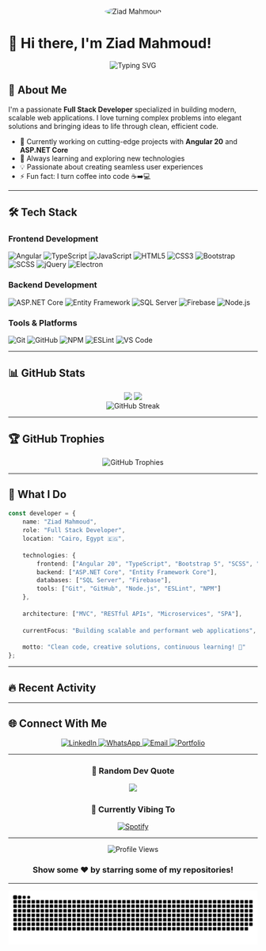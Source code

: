 <p align="center">
  <img src="https://avatars.githubusercontent.com/u/166008695?s=400&u=14cf8249663622fcc2c43b1cad1ecb8e47caf97a&v=4" width="140" style="border-radius:50%;" alt="Ziad Mahmoud" />
</p>

# 👋 Hi there, I'm Ziad Mahmoud!

<div align="center">
  
  ![Typing SVG](https://readme-typing-svg.herokuapp.com?font=Fira+Code&weight=600&size=28&duration=4000&pause=1000&color=3B82F6&center=true&vCenter=true&random=false&width=600&lines=Full+Stack+Developer+%F0%9F%9A%80;Angular+%26+.NET+Specialist+%F0%9F%92%BB;Building+Scalable+Applications+%E2%9A%A1;From+Egypt+🇪🇬)
  
</div>

## 🚀 About Me

I'm a passionate **Full Stack Developer** specialized in building modern, scalable web applications. I love turning complex problems into elegant solutions and bringing ideas to life through clean, efficient code.

- 🔭 Currently working on cutting-edge projects with **Angular 20** and **ASP.NET Core**
- 🌱 Always learning and exploring new technologies
- 💡 Passionate about creating seamless user experiences
- ⚡ Fun fact: I turn coffee into code ☕➡️💻

---

## 🛠️ Tech Stack

### Frontend Development
<p align="left">
  <img src="https://img.shields.io/badge/Angular-DD0031?style=for-the-badge&logo=angular&logoColor=white" alt="Angular"/>
  <img src="https://img.shields.io/badge/TypeScript-007ACC?style=for-the-badge&logo=typescript&logoColor=white" alt="TypeScript"/>
  <img src="https://img.shields.io/badge/JavaScript-F7DF1E?style=for-the-badge&logo=javascript&logoColor=black" alt="JavaScript"/>
  <img src="https://img.shields.io/badge/HTML5-E34F26?style=for-the-badge&logo=html5&logoColor=white" alt="HTML5"/>
  <img src="https://img.shields.io/badge/CSS3-1572B6?style=for-the-badge&logo=css3&logoColor=white" alt="CSS3"/>
  <img src="https://img.shields.io/badge/Bootstrap-7952B3?style=for-the-badge&logo=bootstrap&logoColor=white" alt="Bootstrap"/>
  <img src="https://img.shields.io/badge/SCSS-CC6699?style=for-the-badge&logo=sass&logoColor=white" alt="SCSS"/>
  <img src="https://img.shields.io/badge/jQuery-0769AD?style=for-the-badge&logo=jquery&logoColor=white" alt="jQuery"/>
  <img src="https://img.shields.io/badge/Electron-191970?style=for-the-badge&logo=electron&logoColor=white" alt="Electron"/>
</p>

### Backend Development
<p align="left">
  <img src="https://img.shields.io/badge/.NET_Core-512BD4?style=for-the-badge&logo=dotnet&logoColor=white" alt="ASP.NET Core"/>
  <img src="https://img.shields.io/badge/Entity_Framework-512BD4?style=for-the-badge&logo=dotnet&logoColor=white" alt="Entity Framework"/>
  <img src="https://img.shields.io/badge/SQL_Server-CC2927?style=for-the-badge&logo=microsoft-sql-server&logoColor=white" alt="SQL Server"/>
  <img src="https://img.shields.io/badge/Firebase-FFCA28?style=for-the-badge&logo=firebase&logoColor=black" alt="Firebase"/>
  <img src="https://img.shields.io/badge/Node.js-339933?style=for-the-badge&logo=node.js&logoColor=white" alt="Node.js"/>
</p>

### Tools & Platforms
<p align="left">
  <img src="https://img.shields.io/badge/Git-F05032?style=for-the-badge&logo=git&logoColor=white" alt="Git"/>
  <img src="https://img.shields.io/badge/GitHub-181717?style=for-the-badge&logo=github&logoColor=white" alt="GitHub"/>
  <img src="https://img.shields.io/badge/NPM-CB3837?style=for-the-badge&logo=npm&logoColor=white" alt="NPM"/>
  <img src="https://img.shields.io/badge/ESLint-4B32C3?style=for-the-badge&logo=eslint&logoColor=white" alt="ESLint"/>
  <img src="https://img.shields.io/badge/VS_Code-007ACC?style=for-the-badge&logo=visual-studio-code&logoColor=white" alt="VS Code"/>
</p>

---

## 📊 GitHub Stats

<div align="center">
  <img height="180em" src="https://github-readme-stats.vercel.app/api?username=ZiadMahmoudas&show_icons=true&theme=radical&include_all_commits=true&count_private=true"/>
  <img height="180em" src="https://github-readme-stats.vercel.app/api/top-langs/?username=ZiadMahmoudas&layout=compact&langs_count=8&theme=radical"/>
</div>

<div align="center">
  <img src="https://github-readme-streak-stats.herokuapp.com/?user=ZiadMahmoudas&theme=radical" alt="GitHub Streak"/>
</div>

---

## 🏆 GitHub Trophies

<div align="center">
  <img src="https://github-profile-trophy.vercel.app/?username=ZiadMahmoudas&theme=radical&no-frame=false&no-bg=false&margin-w=4&row=1" alt="GitHub Trophies"/>
</div>

---

## 💼 What I Do

```typescript
const developer = {
    name: "Ziad Mahmoud",
    role: "Full Stack Developer",
    location: "Cairo, Egypt 🇪🇬",
    
    technologies: {
        frontend: ["Angular 20", "TypeScript", "Bootstrap 5", "SCSS", "Electron.js", "jQuery"],
        backend: ["ASP.NET Core", "Entity Framework Core"],
        databases: ["SQL Server", "Firebase"],
        tools: ["Git", "GitHub", "Node.js", "ESLint", "NPM"]
    },
    
    architecture: ["MVC", "RESTful APIs", "Microservices", "SPA"],
    
    currentFocus: "Building scalable and performant web applications",
    
    motto: "Clean code, creative solutions, continuous learning! 🚀"
};
```

---

## 🔥 Recent Activity

<!--START_SECTION:activity-->
<!--END_SECTION:activity-->

---

## 🌐 Connect With Me

<p align="center">
  <a href="https://www.linkedin.com/in/ziad-mahmoud-mohammed/">
    <img src="https://img.shields.io/badge/LinkedIn-0077B5?style=for-the-badge&logo=linkedin&logoColor=white" alt="LinkedIn"/>
  </a>
  <a href="https://wa.me/201100133486">
    <img src="https://img.shields.io/badge/WhatsApp-25D366?style=for-the-badge&logo=whatsapp&logoColor=white" alt="WhatsApp"/>
  </a>
  <a href="mailto:ziadbobo78@gmail.com">
    <img src="https://img.shields.io/badge/Email-D14836?style=for-the-badge&logo=gmail&logoColor=white" alt="Email"/>
  </a>
  <a href="https://curious-snickerdoodle-30c942.netlify.app/">
    <img src="https://img.shields.io/badge/Portfolio-000000?style=for-the-badge&logo=About.me&logoColor=white" alt="Portfolio"/>
  </a>
</p>

---

<div align="center">
  
  ### 💭 Random Dev Quote
  ![](https://quotes-github-readme.vercel.app/api?type=horizontal&theme=tokyonight)
  
  ### 🎵 Currently Vibing To
  [![Spotify](https://novatorem-YOUR_USERNAME.vercel.app/api/spotify)](https://open.spotify.com/user/YOUR_SPOTIFY_ID)
  
</div>

---

<div align="center">
  
  ![Profile Views](https://komarev.com/ghpvc/?username=ZiadMahmoudas&color=blueviolet&style=for-the-badge)
  
  ### Show some ❤️ by starring some of my repositories!
  
</div>

---

<img src="https://raw.githubusercontent.com/platane/snk/output/github-contribution-grid-snake-dark.svg" alt="Snake animation" />

</div>
